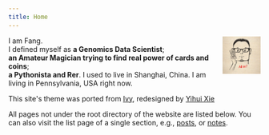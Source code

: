 ```yaml
---
title: Home
---
```


[<img src="log.JPG" style="max-width:15%;min-width:40px;float:right;" alt="Github repo" />](https://me.fangbucks.com)

I am Fang.  
I defined myself as 
**a Genomics Data Scientist**;  
**an Amateur Magician trying to find real power of cards and coins**;    
**a Pythonista and Rer**.
I used to live in Shanghai, China. I am living in Pennsylvania, USA right now.




This site's theme was ported from [Ivy](https://github.com/dmulholland/ivy), redesigned by [Yihui Xie](https://github.com/yihui/hugo-ivy)

All pages not under the root directory of the website are listed below. You can also visit the list page of a single section, e.g., [posts](/post/), or [notes](/note/).
